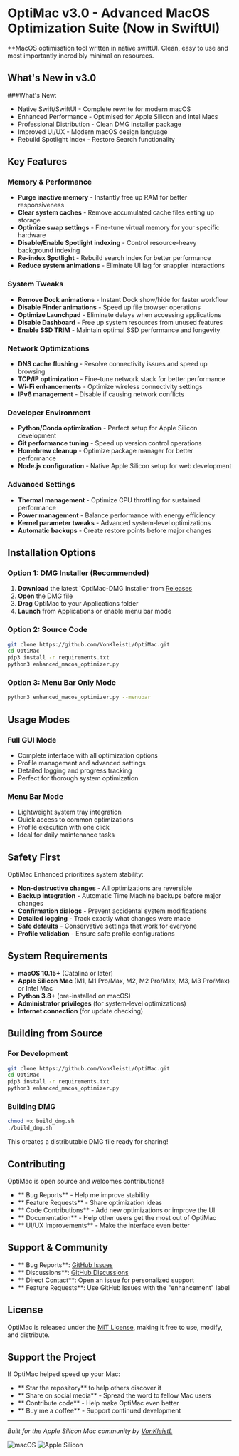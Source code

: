 # OptiMac v3.0 - Advanced MacOS Optimization Suite (Now in SwiftUI) 

**MacOS optimisation tool written in native swiftUI. Clean, easy to use and most importantly incredibly minimal on resources.

## What's New in v3.0

###What's New:
- Native Swift/SwiftUI - Complete rewrite for modern macOS
- Enhanced Performance - Optimised for Apple Silicon and Intel Macs
- Professional Distribution - Clean DMG installer package
- Improved UI/UX - Modern macOS design language
- Rebuild Spotlight Index - Restore Search functionality

## Key Features

### Memory & Performance
- **Purge inactive memory** - Instantly free up RAM for better responsiveness
- **Clear system caches** - Remove accumulated cache files eating up storage
- **Optimize swap settings** - Fine-tune virtual memory for your specific hardware
- **Disable/Enable Spotlight indexing** - Control resource-heavy background indexing
- **Re-index Spotlight** - Rebuild search index for better performance
- **Reduce system animations** - Eliminate UI lag for snappier interactions

### System Tweaks
- **Remove Dock animations** - Instant Dock show/hide for faster workflow
- **Disable Finder animations** - Speed up file browser operations
- **Optimize Launchpad** - Eliminate delays when accessing applications
- **Disable Dashboard** - Free up system resources from unused features
- **Enable SSD TRIM** - Maintain optimal SSD performance and longevity

### Network Optimizations
- **DNS cache flushing** - Resolve connectivity issues and speed up browsing
- **TCP/IP optimization** - Fine-tune network stack for better performance
- **Wi-Fi enhancements** - Optimize wireless connectivity settings
- **IPv6 management** - Disable if causing network conflicts

### Developer Environment
- **Python/Conda optimization** - Perfect setup for Apple Silicon development
- **Git performance tuning** - Speed up version control operations
- **Homebrew cleanup** - Optimize package manager for better performance
- **Node.js configuration** - Native Apple Silicon setup for web development

### Advanced Settings
- **Thermal management** - Optimize CPU throttling for sustained performance
- **Power management** - Balance performance with energy efficiency
- **Kernel parameter tweaks** - Advanced system-level optimizations
- **Automatic backups** - Create restore points before major changes

## Installation Options

### Option 1: DMG Installer (Recommended)
1. **Download** the latest `OptiMac-DMG Installer from [Releases](https://github.com/VonKleistL/OptiMac/releases)
2. **Open** the DMG file
3. **Drag** OptiMac to your Applications folder
4. **Launch** from Applications or enable menu bar mode

### Option 2: Source Code
```bash
git clone https://github.com/VonKleistL/OptiMac.git
cd OptiMac
pip3 install -r requirements.txt
python3 enhanced_macos_optimizer.py
```

### Option 3: Menu Bar Only Mode
```bash
python3 enhanced_macos_optimizer.py --menubar
```

## Usage Modes

### **Full GUI Mode**
- Complete interface with all optimization options
- Profile management and advanced settings
- Detailed logging and progress tracking
- Perfect for thorough system optimization

### **Menu Bar Mode** 
- Lightweight system tray integration
- Quick access to common optimizations
- Profile execution with one click
- Ideal for daily maintenance tasks

## Safety First

OptiMac Enhanced prioritizes system stability:
- **Non-destructive changes** - All optimizations are reversible
- **Backup integration** - Automatic Time Machine backups before major changes  
- **Confirmation dialogs** - Prevent accidental system modifications
- **Detailed logging** - Track exactly what changes were made
- **Safe defaults** - Conservative settings that work for everyone
- **Profile validation** - Ensure safe profile configurations

## System Requirements

- **macOS 10.15+** (Catalina or later)
- **Apple Silicon Mac** (M1, M1 Pro/Max, M2, M2 Pro/Max, M3, M3 Pro/Max) or Intel Mac
- **Python 3.8+** (pre-installed on macOS)
- **Administrator privileges** (for system-level optimizations)
- **Internet connection** (for update checking)

## Building from Source

### For Development
```bash
git clone https://github.com/VonKleistL/OptiMac.git
cd OptiMac
pip3 install -r requirements.txt
python3 enhanced_macos_optimizer.py
```

### Building DMG
```bash
chmod +x build_dmg.sh
./build_dmg.sh
```

This creates a distributable DMG file ready for sharing!

## Contributing

OptiMac is open source and welcomes contributions!

- ** Bug Reports** - Help me improve stability
- ** Feature Requests** - Share optimization ideas
- ** Code Contributions** - Add new optimizations or improve the UI
- ** Documentation** - Help other users get the most out of OptiMac
- ** UI/UX Improvements** - Make the interface even better

## Support & Community

- ** Bug Reports**: [GitHub Issues](https://github.com/VonKleistL/OptiMac/issues)
- ** Discussions**: [GitHub Discussions](https://github.com/VonKleistL/OptiMac/discussions)
- ** Direct Contact**: Open an issue for personalized support
- ** Feature Requests**: Use GitHub Issues with the "enhancement" label

## License

OptiMac is released under the [MIT License](LICENSE), making it free to use, modify, and distribute.

## Support the Project

If OptiMac helped speed up your Mac:
- ** Star the repository** to help others discover it
- ** Share on social media** - Spread the word to fellow Mac users  
- ** Contribute code** - Help make OptiMac even better
- ** Buy me a coffee** - Support continued development

---


*Built for the Apple Silicon Mac community by [VonKleistL](https://github.com/VonKleistL)*

![macOS](https://img.shields.io/badge/macOS-10.15%2B-green?style=for-the-badge&logo=apple)
![Apple Silicon](https://img.shields.io/badge/Apple%20Silicon-Optimized-red?style=for-the-badge&logo=apple)
